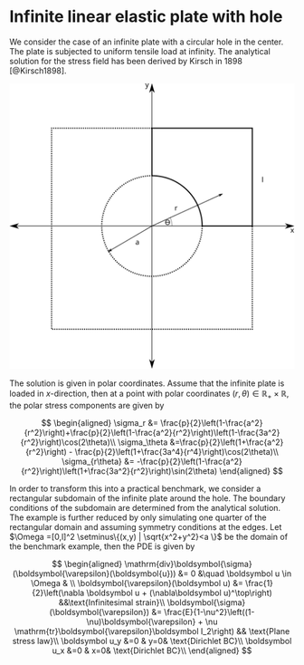 # Infinite linear elastic plate with hole

We consider the case of an infinite plate with a circular hole in the center. The plate is subjected to uniform tensile load at infinity. The analytical solution for the stress field has been derived by Kirsch in 1898 [@Kirsch1898].
<!-- include an svg picture here-->
![Infinite linear elastic plate with hole](plate-with-hole.svg)

The solution is given in polar coordinates. Assume that the infinite plate is loaded in $x$-direction, then at
a point  with polar coordinates $(r,\theta)\in\mathbb R_+ \times \mathbb R$, the polar stress components are given by

$$
    \begin{aligned}
        \sigma_r &= \frac{p}{2}\left(1-\frac{a^2}{r^2}\right)+\frac{p}{2}\left(1-\frac{a^2}{r^2}\right)\left(1-\frac{3a^2}{r^2}\right)\cos(2\theta)\\
        \sigma_\theta &=\frac{p}{2}\left(1+\frac{a^2}{r^2}\right) - \frac{p}{2}\left(1+\frac{3a^4}{r^4}\right)\cos(2\theta)\\
        \sigma_{r\theta} &= -\frac{p}{2}\left(1-\frac{a^2}{r^2}\right)\left(1+\frac{3a^2}{r^2}\right)\sin(2\theta)
    \end{aligned}
$$

In order to transform this into a practical benchmark, we consider a rectangular subdomain
of the infinite plate around the hole. The boundary conditions of the subdomain are determined
from the analytical solution. The example is further reduced by only simulating one quarter
of the rectangular domain and assuming symmetry conditions at the edges. Let $\Omega =[0,l]^2 \setminus\{(x,y) | \sqrt{x^2+y^2}<a \}$ be the domain of the benchmark example, then the PDE is given by

$$
    \begin{aligned}
\mathrm{div}\boldsymbol{\sigma}(\boldsymbol{\varepsilon}(\boldsymbol{u})) &= 0 &\quad \boldsymbol u \in \Omega & \\
\boldsymbol{\varepsilon}(\boldsymbol u) &= \frac{1}{2}\left(\nabla \boldsymbol u + (\nabla\boldsymbol u)^\top\right) &&\text{Infinitesimal strain}\\
\boldsymbol{\sigma}(\boldsymbol{\varepsilon}) &= \frac{E}{1-\nu^2}\left((1-\nu)\boldsymbol{\varepsilon} + \nu \mathrm{tr}\boldsymbol{\varepsilon}\boldsymbol I_2\right) && \text{Plane stress law}\\
\boldsymbol u_y &=0 & y=0& \text{Dirichlet BC}\\
\boldsymbol u_x &=0 & x=0& \text{Dirichlet BC}\\
\end{aligned}
$$
